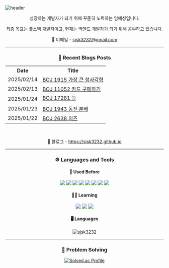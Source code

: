 ![header](https://capsule-render.vercel.app/api?type=rect&color=gradient&customColorList=3&height=200&section=header&text=About%20Me&desc=Hi!%20I'm%20Yesung%20Lim&animation=twinkling&descAlignY=80)

<div align='center'>
성장하는 개발자가 되기 위해 꾸준히 노력하는 임예성입니다.

최종 목표는 풀스택 개발자이고, 현재는 백엔드 개발자가 되기 위해 공부하고 있습니다.

📧 이메일 - sjsk3232@gmail.com
</div>

---

<div align='center'>
  <h3>📑 Recent Blogs Posts</h3>

  <table>
    <tr>
      <th>Date</th>
      <th>Title</th>
    </tr>
<!-- BLOG-POST-LIST:START --><tr><td>2025/02/14</td><td><a href='https://sjsk3232.github.io/posts/BOJ-1915/'>BOJ 1915 가장 큰 정사각형</a></td></tr>
<tr><td>2025/02/13</td><td><a href='https://sjsk3232.github.io/posts/BOJ-11052/'>BOJ 11052 카드 구매하기</a></td></tr>
<tr><td>2025/01/24</td><td><a href='https://sjsk3232.github.io/posts/BOJ-17281/'>BOJ 17281 ⚾</a></td></tr>
<tr><td>2025/01/23</td><td><a href='https://sjsk3232.github.io/posts/BOJ-1943/'>BOJ 1943 동전 분배</a></td></tr>
<tr><td>2025/01/22</td><td><a href='https://sjsk3232.github.io/posts/BOJ-2638/'>BOJ 2638 치즈</a></td></tr>
<!-- BLOG-POST-LIST:END -->
  </table>
  <br>
  
  📝 블로그 - https://sjsk3232.github.io
</div>

---

<div align='center'>
<h3>⚙️ Languages and Tools</h3>

<h4>🔧 Used Before</h4>
<p>
  <img src="https://img.shields.io/badge/React-61DAFB?style=for-the-badge&logo=React&logoColor=black"/>
  <img src="https://img.shields.io/badge/node.js-5FA04E?style=for-the-badge&logo=nodedotjs&logoColor=black"/>
  <img src="https://img.shields.io/badge/elasticstack-005571?style=for-the-badge&logo=elasticstack&logoColor=white"/>
  <img src="https://img.shields.io/badge/mongodb-47A248?style=for-the-badge&logo=mongodb&logoColor=white"/>
  <img src="https://img.shields.io/badge/mysql-4479A1?style=for-the-badge&logo=mysql&logoColor=white"/>
  <img src="https://img.shields.io/badge/redis-FF4438?style=for-the-badge&logo=redis&logoColor=white"/>
  <img src="https://img.shields.io/badge/GCP-4285F4?style=for-the-badge&logo=googlecloud&logoColor=white"/>
  <img src="https://img.shields.io/badge/AWS-FF9900?style=for-the-badge&logo=amazonwebservices&logoColor=black"/>
</p>

<h4>✍🏻 Learning</h4>
<p>
  <img src="https://img.shields.io/badge/spring-6DB33F?style=for-the-badge&logo=spring&logoColor=white"/>
  <img src="https://img.shields.io/badge/docker-2496ED?style=for-the-badge&logo=docker&logoColor=white"/>
  <img src="https://img.shields.io/badge/kubernetes-326CE5?style=for-the-badge&logo=kubernetes&logoColor=white"/>
</p>

<h4>🖥️ Languages</h4>
<p><img align="center" src="https://github-readme-stats.vercel.app/api/top-langs?username=sjsk3232&show_icons=true&locale=en&langs_count=4" alt="sjsk3232" /></p>
</div>

---

<div align='center'>
<h3>💯 Problem Solving</h3>

[![Solved.ac Profile](http://mazassumnida.wtf/api/v2/generate_badge?boj=sjsk3232)](https://solved.ac/sjsk3232/)
</div>
